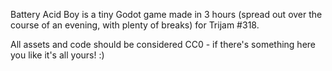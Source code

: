 Battery Acid Boy is a tiny Godot game made in 3 hours (spread out over the course of an evening, with plenty of breaks) for Trijam #318.

All assets and code should be considered CC0 - if there's something here you like it's all yours! :)
